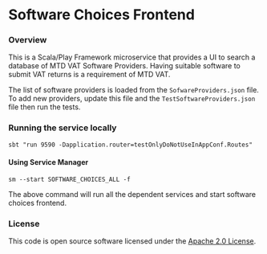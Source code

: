 
# Software Choices Frontend


### Overview

This is a Scala/Play Framework microservice that provides a UI to search a database of MTD VAT Software Providers. 
Having suitable software to submit VAT returns is a requirement of MTD VAT.

The list of software providers is loaded from the `SofwareProviders.json` file.
To add new providers, update this file and the `TestSoftwareProviders.json` file then run the tests. 

### Running the service locally

```
sbt "run 9590 -Dapplication.router=testOnlyDoNotUseInAppConf.Routes"
```

#### Using Service Manager

```
sm --start SOFTWARE_CHOICES_ALL -f
```
The above command will run all the dependent services and start software choices frontend. 

### License

This code is open source software licensed under the [Apache 2.0 License]("http://www.apache.org/licenses/LICENSE-2.0.html").

